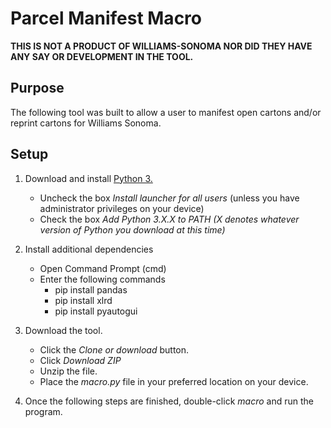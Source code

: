# Parcel Manifest Macro

**THIS IS NOT A PRODUCT OF WILLIAMS-SONOMA NOR DID THEY HAVE ANY SAY OR DEVELOPMENT IN THE TOOL.**

## Purpose 
The following tool was built to allow a user to manifest open cartons and/or reprint cartons for Williams Sonoma.

## Setup 
1. Download and install [Python 3.](https://www.python.org/downloads/)
    * Uncheck the box *Install launcher for all users* (unless you have administrator privileges on your device) 
    * Check the box *Add Python 3.X.X to PATH (X denotes whatever version of Python you download at this time)*
    
2. Install additional dependencies
    * Open Command Prompt (cmd)
    * Enter the following commands
      * pip install pandas
      * pip install xlrd
      * pip install pyautogui 

3. Download the tool. 
      * Click the *Clone or download* button.
      * Click *Download ZIP*
      * Unzip the file. 
      * Place the *macro.py* file in your preferred location on your device. 

4. Once the following steps are finished, double-click *macro* and run the program. 

    
 
    


